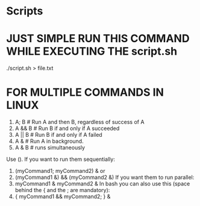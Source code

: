 # Scripts
<!-- https://linuxconfig.org/bash-scripting-tutorial
https://tldp.org/LDP/Bash-Beginners-Guide/html/ -->

# JUST SIMPLE RUN THIS COMMAND WHILE EXECUTING THE script.sh
./script.sh > file.txt

# FOR MULTIPLE COMMANDS IN LINUX
1. A; B    # Run A and then B, regardless of success of A
2. A && B  # Run B if and only if A succeeded
3. A || B  # Run B if and only if A failed
4. A &     # Run A in background.
5. A & B  # runs simultaneously

Use ().
If you want to run them sequentially:
1. (myCommand1; myCommand2) &
or
2. (myCommand1 &) && (myCommand2 &)
If you want them to run parallel:
3. myCommand1 & myCommand2 &
In bash you can also use this (space behind the { and the ; are mandatory):
4. { myCommand1 && myCommand2; } &
